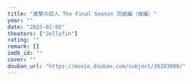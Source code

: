 ```yaml
---
title: "進撃の巨人 The Final Season 完結編（後編）"
year: ""
date: "2025-02-05"
theaters: ["Jellyfin"]
rating: ""
remark: []
imdb_id: ""
cover: ""
douban_url: "https://movie.douban.com/subject/36283000/"
---
```

